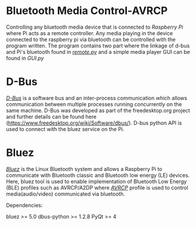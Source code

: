 # Bluetooth Media Control-AVRCP

Controlling any bluetooth media device that is connected to *Raspberry Pi* where Pi acts as a remote controller. Any media playing in the device connected to the raspberry pi via bluetooth can be controlled with the program written. The program contains two part where the linkage of d-bus and Pi's bluetooth found in [*remote.py*](https://github.com/saiprasanth-m/Raspberry-Pi/blob/master/Bluetooth%20Media%20control-AVRCP/remote.py) and a simple media player GUI can be found in *GUI.py*

# D-Bus

[*D-Bus*](https://en.wikipedia.org/wiki/D-Bus) is a software bus and an inter-process communication which allows communication between multiple processes running concurrently on the same machine. D-Bus was developed as part of the freedesktop.org project and further details can be found here (https://www.freedesktop.org/wiki/Software/dbus/). D-bus python API is used to connect with the bluez service on the Pi.


# Bluez

[*Bluez*](http://www.bluez.org/) is the Linux Bluetooth system and allows a Raspberry Pi to communicate with Bluetooth classic and Bluetooth low energy (LE) devices. Here, bluez tool is used to enable implementation of Bluetooth Low Energy (BLE) profiles such as AVRCP/A2DP where [*AVRCP*](https://www.bluetooth.com/) profile is used to control media(audio/video) communicated via bluetooth.



Dependencies:

bluez >= 5.0
dbus-python >= 1.2.8
PyQt >= 4
